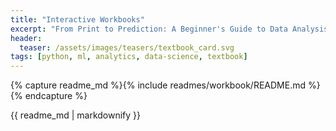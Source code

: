 ```yaml
---
title: "Interactive Workbooks"
excerpt: "From Print to Prediction: A Beginner's Guide to Data Analysis in Python"
header:
  teaser: /assets/images/teasers/textbook_card.svg
tags: [python, ml, analytics, data-science, textbook]
---
```


{% capture readme_md %}{% include readmes/workbook/README.md %}{% endcapture %}
<div class="readme">
  {{ readme_md | markdownify }}
</div>
